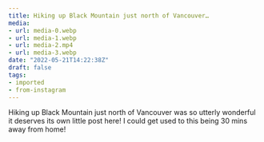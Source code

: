 ```yaml
---
title: Hiking up Black Mountain just north of Vancouver…
media:
- url: media-0.webp
- url: media-1.webp
- url: media-2.mp4
- url: media-3.webp
date: "2022-05-21T14:22:38Z"
draft: false
tags:
- imported
- from-instagram
---
```

Hiking up Black Mountain just north of Vancouver was so utterly wonderful it deserves its own little post here\! I could get used to this being 30 mins away from home\!
